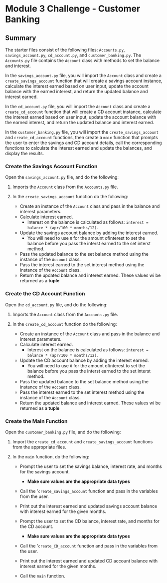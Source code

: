 # Module 3 Challenge - Customer Banking
 
## Summary

The starter files consist of the following files: ```Accounts.py```, ```savings_account.py```, ```cd_account.py```, and ```customer_banking.py```. The ```Accounts.py``` file contains the ```Account``` class with methods to set the balance and interest.

In the ```savings_account.py``` file, you will import the ```Account``` class and create a ```create_savings_account``` function that will create a savings account instance, calculate the interest earned based on user input, update the account balance with the earned interest, and return the updated balance and interest earned.

In the ```cd_account.py``` file, you will import the ```Account``` class and create a ```create_cd_account``` function that will create a CD account instance, calculate the interest earned based on user input, update the account balance with the earned interest, and return the updated balance and interest earned.

In the ```customer_banking.py``` file, you will import the ```create_savings_account``` and ```create_cd_account``` functions, then create a ```main``` function that prompts the user to enter the savings and CD account details, call the corresponding functions to calculate the interest earned and update the balances, and display the results.

### Create the Savings Account Function
Open the ```savings_account.py``` file, and do the following:

1. Imports the ```Account``` class from the ```Accounts.py``` file.

2. In the ```create_savings_account``` function do the following:
    - Create an instance of the ```Account``` class and pass in the balance and interest parameters.
    - Calculate interest earned. 
        - Interest on the balance is calculated as follows: ```interest = balance * (apr/100 * months/12)```.
    -  Update the savings account balance by adding the interest earned. 
        - You will need to use ```0``` for the amount ofinterest to set the balance before you pass the interst earned to the set interst method. 
    - Pass the updated balance to the set balance method using the instance of the ```Account``` class.
    - Pass the interest earned to the set interest method using the instance of the ```Account``` class.
    - Return the updated balance and interest earned. These values wi be returned as a **tuple** 

### Create the CD Account Function
Open the ```cd_account.py``` file, and do the following:

1. Imports the ```Account``` class from the ```Accounts.py``` file.

2. In the ```create_cd_account``` function do the following:
    - Create an instance of the ```Account``` class and pass in the balance and interest parameters.
    - Calculate interest earned. 
        - Interest on the balance is calculated as follows: ```interest = balance * (apr/100 * months/12)```.
    -  Update the CD account balance by adding the interest earned. 
        - You will need to use ```0``` for the amount ofinterest to set the balance before you pass the interst earned to the set interst method. 
    - Pass the updated balance to the set balance method using the instance of the ```Account``` class.
    - Pass the interest earned to the set interest method using the instance of the ```Account``` class.
    - Return the updated balance and interest earned. These values wi be returned as a **tuple** 

### Create the Main Function

Open the ```customer_banking.py``` file, and do the following:

1. Import the ```create_cd_account``` and ```create_savings_account``` functions from the appropriate files.

2. In the ```main``` function, do the following:
    
    - Prompt the user to set the savings balance, interest rate, and months for the savings account.
        -   **Make sure values are the appropriate data types**
    - Call the '```create_savings_account``` function and pass in the variables from the user.
    - Print out the interest earned and updated savings account balance with interest earned for the given months.

    - Prompt the user to set the CD balance, interest rate, and months for the CD account.
        -   **Make sure values are the appropriate data types**
    - Call the '```create_CD_account``` function and pass in the variables from the user.
    - Print out the interest earned and updated CD account balance with interest earned for the given months.
    - Call the ```main``` function.